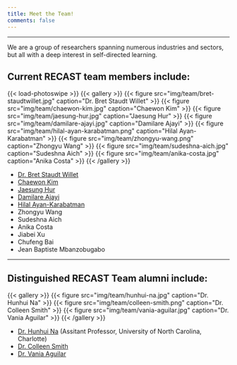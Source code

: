 ```yaml
---
title: Meet the Team!
comments: false
---
```




---

We are a group of researchers spanning numerous industries and sectors, but all with a deep interest in self-directed learning.


## Current RECAST team members include:


<!---See https://github.com/liwenyip/hugo-easy-gallery-->
{{< load-photoswipe >}}
{{< gallery >}} 
  {{< figure src="img/team/bret-staudtwillet.jpg" caption="Dr. Bret Staudt Willet" >}}
  {{< figure src="img/team/chaewon-kim.jpg" caption="Chaewon Kim" >}}
  {{< figure src="img/team/jaesung-hur.jpg" caption="Jaesung Hur" >}}
  {{< figure src="img/team/damilare-ajayi.jpg" caption="Damilare Ajayi" >}}
  {{< figure src="img/team/hilal-ayan-karabatman.png" caption="Hilal Ayan-Karabatman" >}}
  {{< figure src="img/team/zhongyu-wang.png" caption="Zhongyu Wang" >}}
  {{< figure src="img/team/sudeshna-aich.jpg" caption="Sudeshna Aich" >}}
  {{< figure src="img/team/anika-costa.jpg" caption="Anika Costa" >}}
{{< /gallery >}}

- [Dr. Bret Staudt Willet](https://bretsw.com/)
- [Chaewon Kim](https://www.linkedin.com/in/chaewon-kim-053867225/)
- [Jaesung Hur](https://www.linkedin.com/in/jaesung-hur-679a791ab/)
- [Damilare Ajayi](https://www.linkedin.com/in/ajayidamilarefelix/)
- [Hilal Ayan-Karabatman](https://www.linkedin.com/in/hilal-ayan-karabatman-602196190/)
- Zhongyu Wang
- Sudeshna Aich
- Anika Costa
- Jiabei Xu
- Chufeng Bai
- Jean Baptiste Mbanzobugabo




---



## Distinguished RECAST Team alumni include:

{{< gallery >}} 
  {{< figure src="img/team/hunhui-na.jpg" caption="Dr. Hunhui Na" >}}
  {{< figure src="img/team/colleen-smith.png" caption="Dr. Colleen Smith" >}}
  {{< figure src="img/team/vania-aguilar.jpg" caption="Dr. Vania Aguilar" >}}
{{< /gallery >}}

- [Dr. Hunhui Na](https://hunhuina.wixsite.com/) (Assitant Professor, University of North Carolina, Charlotte)
- [Dr. Colleen Smith](https://colleensmith.tech/)
- [Dr. Vania Aguilar](https://cahr.fsu.edu/about/our-staff/vania-aguilar)
